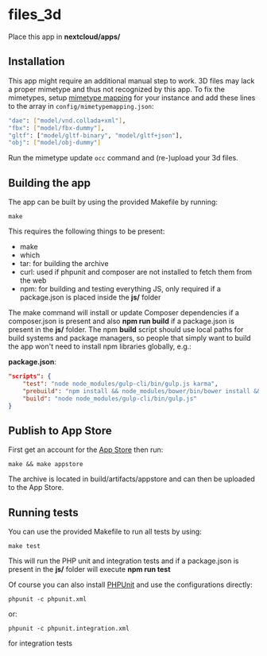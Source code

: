 # files_3d
Place this app in **nextcloud/apps/**

## Installation

This app might require an additional manual step to work. 3D files may lack a proper mimetype and thus not recognized by this app. To fix the mimetypes, setup [mimetype mapping](https://docs.nextcloud.com/server/stable/admin_manual/configuration_mimetypes/index.html#mimetype-mapping) for your instance and add these lines to the array in `config/mimetypemapping.json`:
```bash
"dae": ["model/vnd.collada+xml"],
"fbx": ["model/fbx-dummy"],
"gltf": ["model/gltf-binary", "model/gltf+json"],
"obj": ["model/obj-dummy"]
```

Run the mimetype update `occ` command and (re-)upload your 3d files.

## Building the app

The app can be built by using the provided Makefile by running:

    make

This requires the following things to be present:
* make
* which
* tar: for building the archive
* curl: used if phpunit and composer are not installed to fetch them from the web
* npm: for building and testing everything JS, only required if a package.json is placed inside the **js/** folder

The make command will install or update Composer dependencies if a composer.json is present and also **npm run build** if a package.json is present in the **js/** folder. The npm **build** script should use local paths for build systems and package managers, so people that simply want to build the app won't need to install npm libraries globally, e.g.:

**package.json**:
```json
"scripts": {
    "test": "node node_modules/gulp-cli/bin/gulp.js karma",
    "prebuild": "npm install && node_modules/bower/bin/bower install && node_modules/bower/bin/bower update",
    "build": "node node_modules/gulp-cli/bin/gulp.js"
}
```

## Publish to App Store

First get an account for the [App Store](http://apps.nextcloud.com/) then run:

    make && make appstore

The archive is located in build/artifacts/appstore and can then be uploaded to the App Store.

## Running tests
You can use the provided Makefile to run all tests by using:

    make test

This will run the PHP unit and integration tests and if a package.json is present in the **js/** folder will execute **npm run test**

Of course you can also install [PHPUnit](http://phpunit.de/getting-started.html) and use the configurations directly:

    phpunit -c phpunit.xml

or:

    phpunit -c phpunit.integration.xml

for integration tests
